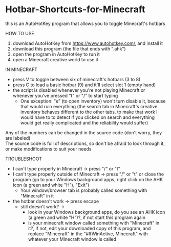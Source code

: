 # Hotbar-Shortcuts-for-Minecraft
this is an AutoHotKey program that allows you to toggle Minecraft's hotbars  
  
HOW TO USE  
1. download AutoHotKey from https://www.autohotkey.com/, and install it
2. download this program (the file that ends with ".ahk")
3. open the program in AutoHotKey to run it
4. open a Minecraft creative world to use it
  
IN MINECRAFT  
- press V to toggle between six of minecraft's hotbars (3 to 8)  
- press C to load a basic hotbar (9) and it'll select slot 1 (empty hand)  
- the script is disabled whenever you're not playing Minecraft or whenever you've pressed "t" or "/" to start typing  
	- One exception: "e" (to open inventory) won't turn disable it, because that would ruin everything (the search tab in Minecraft's creative inventory behaves different to the other tabs, to make that work I would have to to detect if you clicked on search and everything would get really complicated and the reliability would suffer)  
  
Any of the numbers can be changed in the source code (don't worry, they are labeled)  
The source code is full of descriptions, so don't be afraid to look through it, or make modifications to suit your needs
  
TROUBLESHOOT  
- I can't type properly in Minecraft  -> press "/" or "t"
- I can't type properly outside of Minecraft  -> press "/" or "t" or close the program (go to your Windows background apps, right click on the AHK icon (a green and white "H"), "Exit")
	- Your window/browser tab is probably called something with "Minecraft" in it
- the hotbar doesn't work    -> press escape
	- still doesn't work? -> 
		- look in your Windows background apps, do you see an AHK icon (a green and white "H")?, if not start this program again
  		- is your minecraft window called something with "Minecraft" in it?, if not, edit your downloaded copy of this program, and replace "Minecraft" in the "#IfWinActive, Minecraft" with whatever your Minecraft window is called
